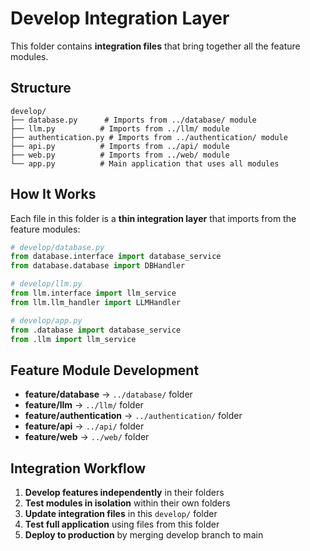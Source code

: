 # Develop Integration Layer

This folder contains **integration files** that bring together all the feature modules.

## Structure

```
develop/
├── database.py      # Imports from ../database/ module
├── llm.py          # Imports from ../llm/ module  
├── authentication.py # Imports from ../authentication/ module
├── api.py          # Imports from ../api/ module
├── web.py          # Imports from ../web/ module
└── app.py          # Main application that uses all modules
```

## How It Works

Each file in this folder is a **thin integration layer** that imports from the feature modules:

```python
# develop/database.py
from database.interface import database_service
from database.database import DBHandler

# develop/llm.py  
from llm.interface import llm_service
from llm.llm_handler import LLMHandler

# develop/app.py
from .database import database_service
from .llm import llm_service
```

## Feature Module Development

- **feature/database** → `../database/` folder
- **feature/llm** → `../llm/` folder  
- **feature/authentication** → `../authentication/` folder
- **feature/api** → `../api/` folder
- **feature/web** → `../web/` folder

## Integration Workflow

1. **Develop features independently** in their folders
2. **Test modules in isolation** within their own folders
3. **Update integration files** in this `develop/` folder
4. **Test full application** using files from this folder
5. **Deploy to production** by merging develop branch to main

